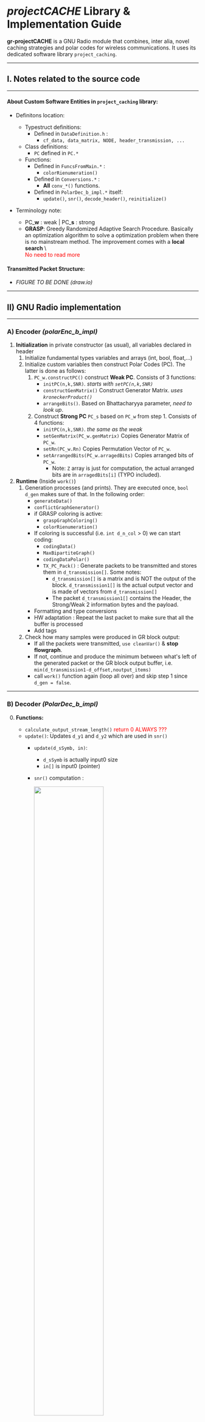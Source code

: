 # *projectCACHE* Library & Implementation Guide


**gr-projectCACHE** is a GNU Radio module that combines, inter alia, novel caching strategies and polar codes for wireless communications. It uses its dedicated software library `project_caching`.  


---

## I. Notes related to the source code
---

#### About Custom Software Entities in `project_caching` library:
- Definitons location:
    - Typestruct definitions:
        - Defined in `DataDefinition.h` :
            - `cf_data, data_matrix, NODE, header_transmission, ...`
    - Class definitions:
        - `PC` defined in `PC.*`
    - Functions:
        - Defined in `FuncsFromMain.*` :
            - `colorRienumeration()`
        - Defined in `Conversions.*` :
            - **All** `conv_*()` functions.
        - Defined in `PolarDec_b_impl.*` itself:
            - `update()`, `snr()`, `decode_header()`, `reinitialize()`


- Terminology note:
    - PC_**w** : weak | PC_**s** : strong
    - **GRASP**: Greedy Randomized Adaptive Search Procedure. Basically an optimization algorithm to solve a optimization problem when there is no mainstream method. The improvement comes with a **local search** \\   
    <span style="color:red">No need to read more</span>

#### Transmitted Packet Structure:

- *FIGURE TO BE DONE (draw.io)*

---
## II) GNU Radio implementation
---
### A) Encoder _(polarEnc_b_impl)_

1. **Initialization** in private constructor (as usual), all variables declared in header
    1. Initialize fundamental types variables and arrays (int, bool, float,...)
    2. Initialize custom variables then construct Polar Codes (PC). The latter is done as follows:
        1. `PC_w.constructPC()` construct **Weak PC**. Consists of 3 functions:
            - `initPC(n,k,SNR)`. *starts with `setPC(n,k,SNR)`*
            - `constructGenMatrix()` Construct Generator Matrix. *uses `kroneckerProduct()`*
            - `arrangeBits()`. Based on Bhattacharyya parameter, _need to look up_.
        2. Construct **Strong PC** `PC_s` based on `PC_w` from step 1. Consists of 4 functions:
            - `initPC(n,k,SNR)`. *the same as the weak*
            - `setGenMatrix(PC_w.genMatrix)` Copies Generator Matrix of `PC_w`.
            - `setRn(PC_w.Rn)` Copies Permutation Vector of `PC_w`.
            - `setArrangedBits(PC_w.arragedBits)` Copies arranged bits of `PC_w`.
                - Note: `Z` array is just for computation, the actual arranged bits are in `arragedBits[i]` (TYPO included).
2. **Runtime** (Inside `work()`)
    1. Generation processes (and prints). They are executed once, `bool d_gen` makes sure of that. In the following order:
        - `generateData()`
        - `conflictGraphGenerator()`
        - if GRASP coloring is active:
           - `graspGraphColoring()`
           - `colorRienumeration()`
        - If coloring is successful (i.e. `int d_n_col` > 0) we can start coding:
           - `codingData()`
           - `MaxBipartiteGraph()`
           - `codingDataPolar()`
           - `TX_PC_Pack()` : Generate packets to be transmitted and stores them in `d_transmission[]`. Some notes:
              - `d_transmission[]` is a matrix and is NOT the output of the block. `d_transmission1[]` is the actual output vector and is made of vectors from `d_transmission[]`
              - The packet `d_transmission1[]` contains the Header, the Strong/Weak 2 information bytes and the payload.
        - Formatting and type conversions
        - HW adaptation : Repeat the last packet to make sure that all the buffer is processed
        - Add tags
    2. Check how many samples were produced in GR block output:
         - If all the packets were transmitted, `use cleanVar()` & **stop flowgraph**.
         - If not, continue and produce the minimum between what's left of the generated packet or the GR block output buffer, i.e. `min(d_transmission1-d_offset,noutput_items)`
         - call `work()` function again (loop all over) and skip step 1 since `d_gen = false`.


---
### B) Decoder _(PolarDec_b_impl)_

0. **Functions:**
    - `calculate_output_stream_length()` <span style="color:red">return 0 ALWAYS ???</span>
    - `update()`: Updates `d_y1` and `d_y2` which are used in `snr()`
        - `update(d_sSymb, in)`:
            - `d_sSymb` is actually input0 size
            - `in[]` is input0 (pointer)
        - `snr()` computation :

            <img src="https://i.imgur.com/QjldTTU.jpg" width="65%">
        - <span style="color:red">_LOGIC REMARK_</span> : returns first `int`  argument ? and isn't affected to anything ? We don't care!
        <!-- - <span style="color:red">_SYNTAX REMARK_</span> : First argument in definition is `noutput_items`, but in `work()` we use `d_sSymb` which points to `ninput_items[0]` -->
        - <span style="color:red">_COMPUTE REMARK_</span> : We could remove the `abs()` commands since we compute powers with even parity (2 and 4)
    - `decode_header()` :
        - uses `conv_4QPSKsymb_to_int()` and type conversions for each reading step
        - read header length
        - read ID demands
        - ... <span style="color:red">_READING UNFINISHED_</span>
    - `reinitialize()` : Restore header and main variables




1. **Initialization** is the same as the Encoder, with more stuff:
    - <span style="color:red">_QUESTION_</span> : If `d_id_user < d_n_users`: readCacheInfo() ? Something about the last user ? (line 72)
    - Then Create & set directories


2. **Runtime** inside `work()`:
    1. Initialize some local variables
    2. Get `packet_num` tags
        - <span style="color:red">_QUESTION_</span> : What are they used for ?
    3. Estimate SNR. Executed in every call of `work()`. The steps are :
        - Run `update()` then `snr()`
        - SNR Averaging.
            - Computation:
                - <span style="color:red"> *IMG TO BE UPLOADED* </span>
            - Used in cases {3,4,5} in the **State Machine (SM)** *(and for debug print)*
    4. Demodulate 8 QPSK symbols (ID of the Header) :
        - Run `conv_8QPSKsymb_to_int()` and compute Header ID `d_id_spack`
        - Check packet nature based on Header ID and update SM *(controlled by `d_case`)*:
            - If `d_id_spack == d_id_expected`, it means Rx packet was expected --> **Successful transmission**.
                - Respective SM cases `d_case = {1,2,3}`
            - If `d_id_spack != d_id_expected`, it means Rx packet **wasn't expected**.
                - Respective SM cases `d_case = {0,4,5}`

    5. <span style="color:red"> *INVESTIGATE STATE MACHINE* </span>
    6. Check Remaining packets
    7. Repeat

---







\
\
\
\
\
\
